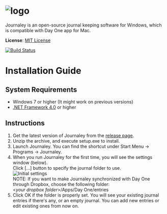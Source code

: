 ![logo](http://cl.ly/VFVx/logo.png)
=========



Journaley is an open-source journal keeping software for Windows, which is compatible with Day One app for Mac.

**License**: [MIT License](http://opensource.org/licenses/MIT "MIT License")

[![Build Status](http://jenkins.yyoon.net/job/Journaley%20develop/badge/icon)](http://jenkins.yyoon.net/job/Journaley%20develop/)

Installation Guide
==================

System Requirements
-------------------

* Windows 7 or higher (It might work on previous versions)
* [.NET Framework 4.0](http://www.microsoft.com/en-ca/download/details.aspx?id=17851 "Download .NET 4.0") or higher

Instructions
------------

1. Get the latest version of Journaley from the [release page](https://github.com/yyoon/Journaley/releases).
2. Unzip the archive, and execute setup.exe to install.
3. Launch Journaley. You can find the shortcut under Start Menu -> Programs -> Journaley.
4. When you run Journaley for the first time, you will see the settings window (below).<br>
Click [...] button to specify the journal folder to use.<br>
![Initial settings](https://raw.githubusercontent.com/yyoon/Journaley/screenshots/Settings.png "Initial settings")<br>
NOTE: If you want to make Journaley synchronized with Day One through Dropbox, choose the following folder:<br>
&lt;*your dropbox folder*&gt;/Apps/Day One/entries
5. Click OK if the folder is properly set. You will see your existing journal entries if there's any,
or an empty journal. You can add new entries or edit existing ones from now on.
